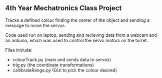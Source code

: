 4th Year Mechatronics Class Project
-------------------------------------

Tracks a defined colour finding the center of the object and sending a message to move the servos. 

Code used run on laptop, sending and recieving data from a webcam and an ardiuno, which was used to control the servo motors on the turret.

Files include:

- colourTrack.py (main and sends data to servos)
- trig.py (the coordinate transformations)
- callibrateRange.py (GUI to pick the colour desired)
